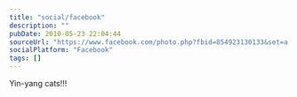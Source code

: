 ```yaml
---
title: "social/facebook"
description: ""
pubDate: 2010-05-23 22:04:44
sourceUrl: "https://www.facebook.com/photo.php?fbid=854923130133&set=a.854921737923&type=3"
socialPlatform: "Facebook"
tags: []
---
```


Yin-yang cats!!!

